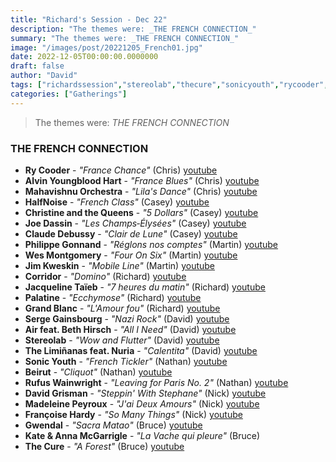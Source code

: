 ```yaml
---
title: "Richard's Session - Dec 22"
description: "The themes were: _THE FRENCH CONNECTION_"
summary: "The themes were: _THE FRENCH CONNECTION_"
image: "/images/post/20221205_French01.jpg"
date: 2022-12-05T00:00:00.0000000
draft: false
author: "David"
tags: ["richardssession","stereolab","thecure","sonicyouth","rycooder","jimkweskin","sergegainsbourg","madeleinepeyroux","kateandannamcgarrigle","beirut","grandblanc","christineandthequeens","gwendal","corridor","palatine","halfnoise","joedassin","davidgrisman","claudedebussy","wesmontgomery","françoisehardy","philippegonnand","jacquelinetaïeb","rufuswainwright","airfeatbethhirsch","alvinyoungbloodhart","mahavishnuorchestra","thelimiñanasfeatnuria","youtube"]
categories: ["Gatherings"]
---
```

> The themes were: _THE FRENCH CONNECTION_
### THE FRENCH CONNECTION
- **Ry Cooder** - _"France Chance"_ (Chris) [youtube](https://www.youtube.com/watch?v=If8lIMCL8GU)
- **Alvin Youngblood Hart** - _"France Blues"_ (Chris) [youtube](https://www.youtube.com/watch?v=c5UV0pwabzk)
- **Mahavishnu Orchestra** - _"Lila's Dance"_ (Chris) [youtube](https://www.youtube.com/watch?v=T4fnJvhkXns)
- **HalfNoise** - _"French Class"_ (Casey) [youtube](https://www.youtube.com/watch?v=tE6y_-WpF_c)
- **Christine and the Queens** - _"5 Dollars"_ (Casey) [youtube](https://www.youtube.com/watch?v=v8eulIH7tU0)
- **Joe Dassin** - _"Les Champs‐Élysées"_ (Casey) [youtube](https://www.youtube.com/watch?v=1JhYYUWOBBs)
- **Claude Debussy** - _"Clair de Lune"_ (Casey) [youtube](https://www.youtube.com/watch?v=WNcsUNKlAKw)
- **Philippe Gonnand** - _"Réglons nos comptes"_ (Martin) [youtube](https://www.youtube.com/watch?v=90KYyYpG_5s)
- **Wes Montgomery** - _"Four On Six"_ (Martin) [youtube](https://www.youtube.com/watch?v=MBM7R9IgoTg)
- **Jim Kweskin** - _"Mobile Line"_ (Martin) [youtube](https://www.youtube.com/watch?v=3WFJRMxY74g)
- **Corridor** - _"Domino"_ (Richard) [youtube](https://www.youtube.com/watch?v=wsF_NCadi9c)
- **Jacqueline Taïeb** - _"7 heures du matin"_ (Richard) [youtube](https://www.youtube.com/watch?v=g2D-F2KSBec)
- **Palatine** - _"Ecchymose"_ (Richard) [youtube](https://www.youtube.com/watch?v=EDgXj5I60hI)
- **Grand Blanc** - _"L'Amour fou"_ (Richard) [youtube](https://www.youtube.com/watch?v=t0vYfXplAZ4)
- **Serge Gainsbourg** - _"Nazi Rock"_ (David) [youtube](https://www.youtube.com/watch?v=KLDIJGrv31k)
- **Air feat. Beth Hirsch** - _"All I Need"_ (David) [youtube](https://www.youtube.com/watch?v=xpahYJ7UpP4)
- **Stereolab** - _"Wow and Flutter"_ (David) [youtube](https://www.youtube.com/watch?v=ru5zYr8aB0k)
- **The Limiñanas feat. Nuria** - _"Calentita"_ (David) [youtube](https://www.youtube.com/watch?v=pPdOo2E5zOc)
- **Sonic Youth** - _"French Tickler"_ (Nathan) [youtube](https://www.youtube.com/watch?v=u8X298CBdR4)
- **Beirut** - _"Cliquot"_ (Nathan) [youtube](https://www.youtube.com/watch?v=dsHvwvgp3w4)
- **Rufus Wainwright** - _"Leaving for Paris No. 2"_ (Nathan) [youtube](https://www.youtube.com/watch?v=6jz05ApexSA)
- **David Grisman** - _"Steppin' With Stephane"_ (Nick) [youtube](https://www.youtube.com/watch?v=U0EcBMMPD3M)
- **Madeleine Peyroux** - _"J'ai Deux Amours"_ (Nick) [youtube](https://www.youtube.com/watch?v=vix5ldhA-vA)
- **Françoise Hardy** - _"So Many Things"_ (Nick) [youtube](https://www.youtube.com/watch?v=ljbrcZAITbQ)
- **Gwendal** - _"Sacra Matao"_ (Bruce) [youtube](https://www.youtube.com/watch?v=Jj_uEivSuQk)
- **Kate & Anna McGarrigle** - _"La Vache qui pleure"_ (Bruce)
- **The Cure** - _"A Forest"_ (Bruce) [youtube](https://www.youtube.com/watch?v=xik-y0xlpZ0)

